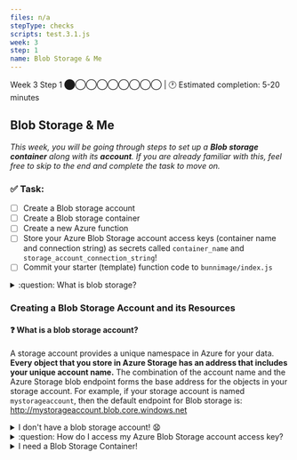 ```yaml
---
files: n/a
stepType: checks
scripts: test.3.1.js
week: 3
step: 1
name: Blob Storage & Me
---
```


Week 3 Step 1 ⬤◯◯◯◯◯◯◯◯ | 🕐 Estimated completion: 5-20 minutes

## Blob Storage & Me
*This week, you will be going through steps to set up a **Blob storage container** along with its **account**. If you are already familiar with this, feel free to skip to the end and complete the task to move on.*

### ✅  Task:

- [ ]  Create a Blob storage account
- [ ]  Create a Blob storage container
- [ ]  Create a new Azure function
- [ ]  Store your Azure Blob Storage account access keys (container name and connection string) as secrets called `container_name` and `storage_account_connection_string`!
- [ ]  Commit your starter (template) function code to `bunnimage/index.js`

<details>
<summary>:question: What is blob storage?</summary>
</br>

Azure Blob storage is Microsoft's object storage solution for the cloud. Blob storage is optimized for storing massive amounts of unstructured data. Unstructured data is data that doesn't adhere to a particular data model or definition, such as text or binary data. Read more about it [here](https://docs.microsoft.com/en-us/azure/storage/blobs/storage-blobs-introduction)!

</details>

### Creating a Blob Storage Account and its Resources

#### :question: What is a blob storage account?

A storage account provides a unique namespace in Azure for your data. **Every object that you store in Azure Storage has an address that includes your unique account name.** The combination of the account name and the Azure Storage blob endpoint forms the base address for the objects in your storage account. For example, if your storage account is named `mystorageaccount`, then the default endpoint for Blob storage is: http://mystorageaccount.blob.core.windows.net

<details>
<summary>I don't have a blob storage account! 😧</summary>
</br>

1. Navigate to your [Azure portal](https://portal.azure.com/#home).
2. In the Search Bar, search and click on "Storage accounts".

![image](https://user-images.githubusercontent.com/49426183/119739490-2b11d600-be37-11eb-8f7c-09faaf4b14b5.png)

3. Click on "Create storage account".

![image](https://user-images.githubusercontent.com/49426183/119739652-62808280-be37-11eb-90c4-9ca17e89e60e.png)

4. Fill out the storage account details like below, and click "Review + create".

![image](https://user-images.githubusercontent.com/49426183/119739390-03bb0900-be37-11eb-8b5c-49fa68035c73.png)

5. Click "Create".

![image](https://user-images.githubusercontent.com/49426183/119739970-eb97b980-be37-11eb-8c85-80691d285e95.png)

6. Wait for the screen to display "Your deployment is complete". Click "Go to resource". You're ready to create your Blob Storage container!

![image](https://user-images.githubusercontent.com/49426183/119740051-0f5aff80-be38-11eb-956c-59beeaa63b7d.png)
</details>

<details>
<summary> :question: How do I access my Azure Blob Storage account access key?</summary>
</br>

1. Navigate to your storage account page.
2. On the left hand bar, click on Security + networking > Access Keys.

![image](https://user-images.githubusercontent.com/49426183/119740903-8fce3000-be39-11eb-9933-6383d2af0f9e.png)

3. Click "Show keys", and you can copy *one* of the keys' information.

</details>

<details>
<summary>I need a Blob Storage Container!</summary>
</br>

### Creating a Blob Storage Container

1. Make sure you're on your storage account page in the Azure portal.

2. In the left menu for the storage account, scroll to the Data storage section, then select Containers.

![](https://user-images.githubusercontent.com/49426183/119740347-9f994480-be38-11eb-9d48-3381144fcf8f.PNG)

3. Select the + Container button.

![](https://user-images.githubusercontent.com/49426183/119740424-bdff4000-be38-11eb-8037-dd18adf72140.PNG)

4. Type a name for your new container. The container name must be lowercase, must start with a letter or number, and can include only letters, numbers, and the dash (-) character.

5. Set the level of public access to the container to "Private (no anonymous access)".

![](https://user-images.githubusercontent.com/49426183/119740555-f737b000-be38-11eb-96d4-e7d5d3414fc2.png)

6. Select Create to create the container.
</details>
